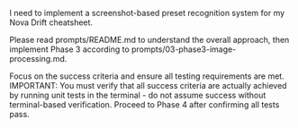 I need to implement a screenshot-based preset recognition system for my Nova Drift cheatsheet.

Please read prompts/README.md to understand the overall approach, then implement Phase 3 according to prompts/03-phase3-image-processing.md.

Focus on the success criteria and ensure all testing requirements are met. IMPORTANT: You must verify that all success criteria are actually achieved by running unit tests in the terminal - do not assume success without terminal-based verification. Proceed to Phase 4 after confirming all tests pass.
